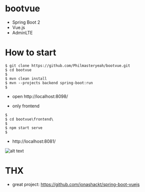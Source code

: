 
# bootvue
- Spring Boot 2
- Vue.js
- AdminLTE

# How to start

```
$ git clone https://github.com/Philmasteryeah/bootvue.git
$ cd bootvue
$
$ mvn clean install
$ mvn --projects backend spring-boot:run
$
```
- open http://localhost:8098/

- only frontend

```
$
$ cd bootvue\frontend\
$
$ npm start serve
$
```
- http://localhost:8081/

![alt text](https://abload.de/img/bootvuektjmt.png)


# THX
- great project: https://github.com/jonashackt/spring-boot-vuejs
